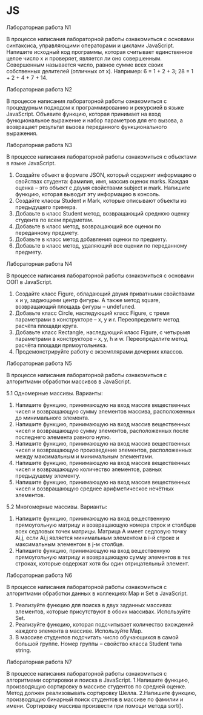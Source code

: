 # JS
Лабораторная работа N1 

В процессе написания лабораторной работы ознакомиться с основами синтаксиса, управляющими операторами и циклами JavaScript.
Напишите исходный код программы, которая считывает единственное целое число x и проверяет, является ли оно совершенным.
Совершенным называется число, равное сумме всех своих собственных делителей (отличных от x).
Например: 6 = 1 + 2 + 3; 28 = 1 + 2 + 4 + 7 + 14.


Лабораторная работа N2

В процессе написания лабораторной работы ознакомиться с процедурным подходом к программированию и рекурсией в языке JavaScript.
Объявите функцию, которая принимает на вход функциональное выражение и набор параметров для его вызова, а возвращает результат
вызова переданного функционального выражения.


Лабораторная работа N3

В процессе написания лабораторной работы ознакомиться с объектами в языке JavaScript.
1. Создайте объект в формате JSON, который содержит информацию о свойствах студента: фамилия, имя, массив оценок marks. Каждая
оценка – это объект с двумя свойствами subject и mark. Напишите функцию, которая выводит эту информацию в консоль.
2. Создайте классы Student и Mark, которые описывают объекты из предыдущего примера.
3. Добавьте в класс Student метод, возвращающий среднюю оценку студента по всем предметам.
4. Добавьте в класс метод, возвращающий все оценки по переданному предмету.
5. Добавьте в класс метод добавления оценки по предмету.
6. Добавьте в класс метод, удаляющий все оценки по переданному предмету.


Лабораторная работа N4

В процессе написания лабораторной работы ознакомиться с основами ООП в JavaScript.
1. Создайте класс Figure, обладающий двумя приватными свойствами x и y, задающими центр фигуры. А также метод square, возвращающий площадь фигуры – undefuned.
2. Добавьте класс Circle, наследующий класс Figure, с тремя параметрами в конструкторе – x, y и r. Переопределите метод расчёта площади круга.
3. Добавьте класс Rectangle, наследующий класс Figure, с четырьмя параметрами в конструкторе – x, y, h и w. Переопределите метод расчёта площади прямоугольника.
4. Продемонстрируйте работу с экземплярами дочерних классов.


Лабораторная работа N5

В процессе написания лабораторной работы ознакомиться с алгоритмами
обработки массивов в JavaScript.

5.1 Одномерные массивы.
Варианты:
1) Напишите функцию, принимающую на вход массив вещественных чисел и возвращающую сумму элементов массива, расположенных до минимального элемента.
3) Напишите функцию, принимающую на вход массив вещественных чисел и возвращающую сумму элементов, расположенных после последнего элемента равного нулю.
4) Напишите функцию, принимающую на вход массив вещественных чисел и возвращающую произведение элементов, расположенных между максимальным и минимальным элементами.
5) Напишите функцию, принимающую на вход массив вещественных чисел и возвращающую количество элементов, равных предыдущему элементу.
6) Напишите функцию, принимающую на вход массив вещественных чисел и возвращающую среднее арифметическое нечётных элементов.

5.2 Многомерные массивы.
Варианты:
1) Напишите функцию, принимающую на вход вещественную прямоугольную матрицу и возвращающую номера строк и столбцов всех седловых точек матрицы. Матрица A имеет седловую точку Ai,j, если Ai,j является минимальным элементом в i-й строке и максимальным элементом в j-м столбце.
3) Напишите функцию, принимающую на вход вещественную прямоугольную матрицу и возвращающую сумму элементов в тех строках, которые содержат хотя бы один отрицательный элемент.


Лабораторная работа N6

В процессе написания лабораторной работы ознакомиться с алгоритмами обработки данных в коллекциях Map и Set в JavaScript.
1. Реализуйте функцию для поиска в двух заданных массивах элементов, которые присутствуют в обоих массивах. Используйте Set.
2. Реализуйте функцию, которая подсчитывает количество вхождений каждого элемента в массиве. Используйте Map.
3. В массиве студентов подсчитать число обучающихся в самой большой группе. Номер группы – свойство класса Student типа string.


Лабораторная работа N7

В процессе написания лабораторной работы ознакомиться с алгоритмами сортировки и поиска в JavaScript.
1.Напишите функцию, производящую сортировку в массиве студентов по средней оценке. Метод должен реализовывать сортировку Шелла.
2.Напишите функцию, производящую бинарный поиск студентов в массиве по фамилии и имени. Сортировку массива произвести при помощи метода sort().
